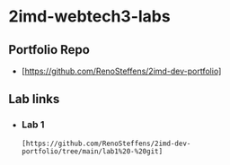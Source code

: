 # 2imd-webtech3-labs
## Portfolio Repo
* [https://github.com/RenoSteffens/2imd-dev-portfolio]

## Lab links
* ### Lab 1
      [https://github.com/RenoSteffens/2imd-dev-portfolio/tree/main/lab1%20-%20git]